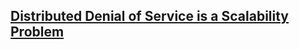 ## [Distributed Denial of Service is a Scalability Problem](http://www.sigcomm.org/sites/default/files/ccr/papers/2012/January/2096149-2096160.pdf)
